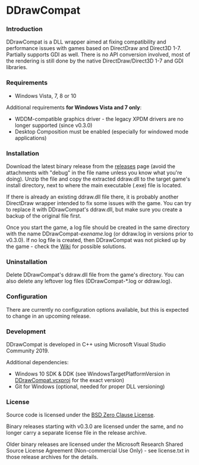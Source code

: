 # DDrawCompat

### Introduction
DDrawCompat is a DLL wrapper aimed at fixing compatibility and performance issues with games based on DirectDraw and Direct3D 1-7. Partially supports GDI as well. There is no API conversion involved, most of the rendering is still done by the native DirectDraw/Direct3D 1-7 and GDI libraries.

### Requirements
- Windows Vista, 7, 8 or 10

Additional requirements **for Windows Vista and 7 only**:
- WDDM-compatible graphics driver - the legacy XPDM drivers are no longer supported (since v0.3.0)
- Desktop Composition must be enabled (especially for windowed mode applications)

### Installation

Download the latest binary release from the [releases](https://github.com/narzoul/DDrawCompat/releases) page (avoid the attachments with "debug" in the file name unless you know what you're doing). Unzip the file and copy the extracted ddraw.dll to the target game's install directory, next to where the main executable (.exe) file is located.

If there is already an existing ddraw.dll file there, it is probably another DirectDraw wrapper intended to fix some issues with the game. You can try to replace it with DDrawCompat's ddraw.dll, but make sure you create a backup of the original file first.

Once you start the game, a log file should be created in the same directory with the name DDrawCompat-*exename*.log (or ddraw.log in versions prior to v0.3.0). If no log file is created, then DDrawCompat was not picked up by the game - check the [Wiki](https://github.com/narzoul/DDrawCompat/wiki) for possible solutions.

### Uninstallation
Delete DDrawCompat's ddraw.dll file from the game's directory. You can also delete any leftover log files (DDrawCompat-\*.log or ddraw.log).

### Configuration
There are currently no configuration options available, but this is expected to change in an upcoming release.

### Development
DDrawCompat is developed in C++ using Microsoft Visual Studio Community 2019.

Additional dependencies:
- Windows 10 SDK & DDK (see WindowsTargetPlatformVersion in [DDrawCompat.vcxproj](DDrawCompat/DDrawCompat.vcxproj) for the exact version)
- Git for Windows (optional, needed for proper DLL versioning)

### License
Source code is licensed under the [BSD Zero Clause License](LICENSE.txt).

Binary releases starting with v0.3.0 are licensed under the same, and no longer carry a separate license file in the release archive.

Older binary releases are licensed under the Microsoft Research Shared Source License Agreement (Non-commercial Use Only) - see license.txt in those release archives for the details.
